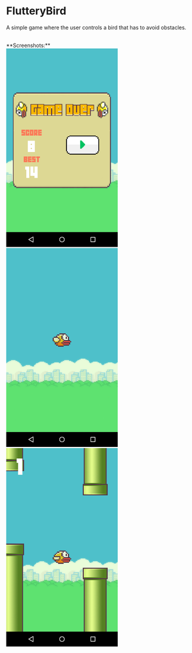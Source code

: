 # FlutteryBird
A simple game where the user controls a bird that has to avoid obstacles.  

<br />
**Screenshots:**   
<br/ >
<img src="https://github.com/AkashBhave/FlutteryBird/blob/master/android/assets/screenshots/screenshot1.png" width="300px" alt="Screenshot 1"/>&nbsp;&nbsp;&nbsp;&nbsp;<img src="https://github.com/AkashBhave/FlutteryBird/blob/master/android/assets/screenshots/screenshot2.gif" width="300px" alt="Screenshot 2"/><br/ ><img src="https://github.com/AkashBhave/FlutteryBird/blob/master/android/assets/screenshots/screenshot3.png" width="300px" alt="Screenshot 3"/>
